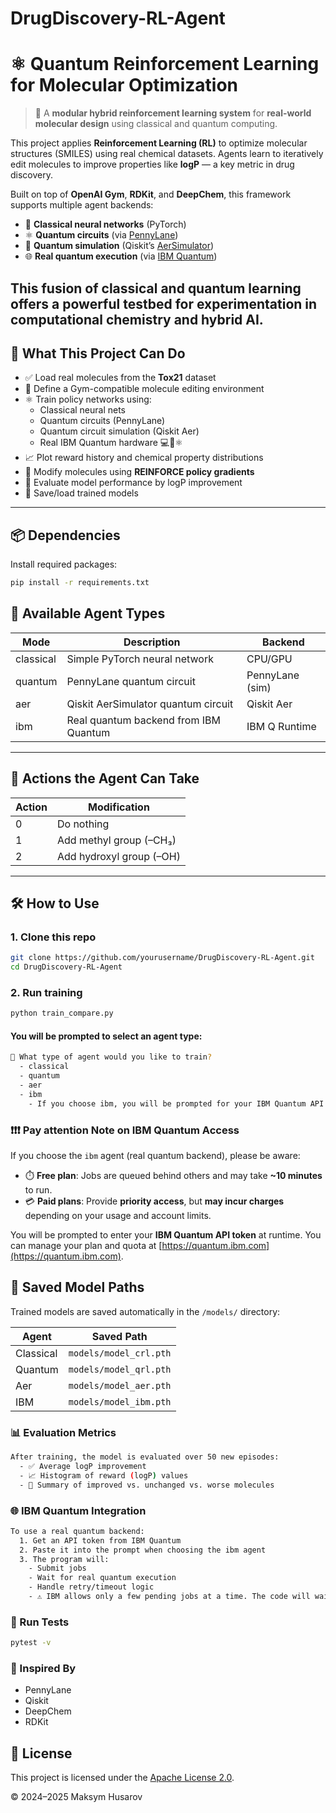 # DrugDiscovery-RL-Agent

# ⚛️ Quantum Reinforcement Learning for Molecular Optimization

> 🚀 A **modular hybrid reinforcement learning system** for **real-world molecular design** using classical and quantum computing.

This project applies **Reinforcement Learning (RL)** to optimize molecular structures (SMILES) using real chemical datasets. Agents learn to iteratively edit molecules to improve properties like **logP** — a key metric in drug discovery.

Built on top of **OpenAI Gym**, **RDKit**, and **DeepChem**, this framework supports multiple agent backends:

- 🧠 **Classical neural networks** (PyTorch)
- ⚛️ **Quantum circuits** (via [PennyLane](https://pennylane.ai))
- 🧪 **Quantum simulation** (Qiskit’s [AerSimulator](https://qiskit.org/documentation/apidoc/aer.html))
- 🌐 **Real quantum execution** (via [IBM Quantum](https://quantum.ibm.com))

This fusion of classical and quantum learning offers a powerful testbed for experimentation in computational chemistry and hybrid AI.
---

## 🚀 What This Project Can Do

- ✅ Load real molecules from the **Tox21** dataset
- 🧪 Define a Gym-compatible molecule editing environment
- ⚛️ Train policy networks using:
  - Classical neural nets
  - Quantum circuits (PennyLane)
  - Quantum circuit simulation (Qiskit Aer)
  - Real IBM Quantum hardware 💻🔁⚛️
- 📈 Plot reward history and chemical property distributions
- 🧬 Modify molecules using **REINFORCE policy gradients**
- 🔬 Evaluate model performance by logP improvement
- 💾 Save/load trained models

---

## 📦 Dependencies

Install required packages:

```bash
pip install -r requirements.txt
```
## 🧪 Available Agent Types

| Mode      | Description                          | Backend         |
|-----------|--------------------------------------|-----------------|
| classical | Simple PyTorch neural network        | CPU/GPU         |
| quantum   | PennyLane quantum circuit            | PennyLane (sim) |
| aer       | Qiskit AerSimulator quantum circuit  | Qiskit Aer      |
| ibm       | Real quantum backend from IBM Quantum | IBM Q Runtime   |

---

## 🧠 Actions the Agent Can Take

| Action | Modification             |
|--------|--------------------------|
| 0      | Do nothing               |
| 1      | Add methyl group (–CH₃)  |
| 2      | Add hydroxyl group (–OH) |

---

## 🛠️ How to Use

### 1. Clone this repo

```bash
git clone https://github.com/yourusername/DrugDiscovery-RL-Agent.git
cd DrugDiscovery-RL-Agent
```

### 2. Run training

```bash
python train_compare.py
```

#### You will be prompted to select an agent type:

```bash
🤖 What type of agent would you like to train?
  - classical
  - quantum
  - aer
  - ibm
    - If you choose ibm, you will be prompted for your IBM Quantum API token.
```

### ❗️❗️❗️ Pay attention **Note on IBM Quantum Access**

If you choose the `ibm` agent (real quantum backend), please be aware:

- ⏱️ **Free plan**: Jobs are queued behind others and may take **~10 minutes** to run.
- 💳 **Paid plans**: Provide **priority access**, but **may incur charges** depending on your usage and account limits.

You will be prompted to enter your **IBM Quantum API token** at runtime. You can manage your plan and quota at [https://quantum.ibm.com](https://quantum.ibm.com).


## 💾 Saved Model Paths

Trained models are saved automatically in the `/models/` directory:

| Agent     | Saved Path              |
|-----------|-------------------------|
| Classical | `models/model_crl.pth`  |
| Quantum   | `models/model_qrl.pth`  |
| Aer       | `models/model_aer.pth`  |
| IBM       | `models/model_ibm.pth`  |


### 📊 Evaluation Metrics

```bash
After training, the model is evaluated over 50 new episodes:
  - ✅ Average logP improvement
  - 📈 Histogram of reward (logP) values
  - 🔬 Summary of improved vs. unchanged vs. worse molecules
```

### 🌐 IBM Quantum Integration

``` bash
To use a real quantum backend:
  1. Get an API token from IBM Quantum
  2. Paste it into the prompt when choosing the ibm agent
  3. The program will:
    - Submit jobs
    - Wait for real quantum execution
    - Handle retry/timeout logic
    - ⚠️ IBM allows only a few pending jobs at a time. The code will wait/retry if queue is full.
```

### 🧪 Run Tests

```bash
pytest -v
```

### 🧬 Inspired By
  - PennyLane
  - Qiskit
  - DeepChem
  - RDKit


## 📜 License

This project is licensed under the [Apache License 2.0](https://www.apache.org/licenses/LICENSE-2.0).

© 2024–2025 Maksym Husarov

